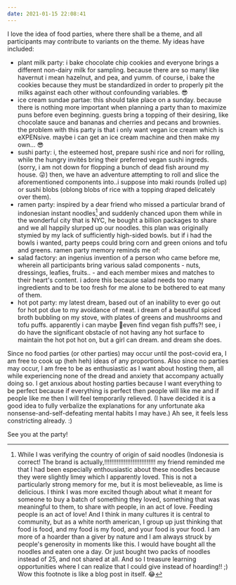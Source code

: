 ```yaml
---
date: 2021-01-15 22:08:41
---
```

I love the idea of food parties, where there shall be a theme, and all participants may contribute to variants on the theme. My ideas have included:

- plant milk party: i bake chocolate chip cookies and everyone brings a different non-dairy milk for sampling. because there are so many! like havernut i mean hazelnut, and pea, and yumm. of course, i bake the cookies because they must be standardized in order to properly pit the milks against each other without confounding variables. :sunglasses:
- ice cream sundae partae: this should take place on a sunday. because there is nothing more important when planning a party than to maximize puns before even beginning. guests bring a topping of their desiring, like chocolate sauce and bananas and cherries and pecans and brownies. the problem with this party is that i only want vegan ice cream which is eXPENsive. maybe i can get an ice cream machine and then make my own... :sunglasses:
- sushi party: i, the esteemed host, prepare sushi rice and nori for rolling, while the hungry invités bring their preferred vegan sushi ingreds. (sorry, i am not down for flopping a bunch of dead fish around my house. :stuck_out_tongue_winking_eye:) then, we have an adventure attempting to roll and slice the aforementioned components into..i suppose into maki rounds (rolled up) or sushi blobs (oblong blobs of rice with a topping draped delicately over them).
- ramen party: inspired by a dear friend who missed a particular brand of indonesian instant noodles[^1] and suddenly chanced upon them while in the wonderful city that is NYC, he bought a billion packages to share and we all happily slurped up our noodles. this plan was originally stymied by my lack of sufficiently high-sided bowls. but if i had the bowls i wanted, party peeps could bring corn and green onions and tofu and greens. ramen party memory reminds me of:
- salad factory: an ingenius invention of a person who came before me, wherein all participants bring various salad components - nuts, dressings, leafies, fruits.. - and each member mixes and matches to their heart's content. i adore this because salad needs too many ingredients and to be too fresh for me alone to be bothered to eat many of them.
- hot pot party: my latest dream, based out of an inability to ever go out for hot pot due to my avoidance of meat. i dream of a beautiful spiced broth bubbling on my stove, with plates of greens and mushrooms and tofu puffs. apparently i can maybe even find vegan fish puffs?! see, i do have the significant obstacle of not having any hot surface to maintain the hot pot hot on, but a girl can dream. and dream she does.

Since no food parties (or other parties) may occur until the post-covid era, I am free to cook up (heh heh) ideas of any proportions. Also since no parties may occur, I am free to be as enthusiastic as I want about hosting them, all while experiencing none of the dread and anxiety that accompany actually doing so. I get anxious about hosting parties because I want everything to be perfect because if everything is perfect then people will like me and if people like me then I will feel temporarily relieved. (I have decided it is a good idea to fully verbalize the explanations for any unfortunate aka nonsense-and-self-defeating mental habits I may have.) Ah see, it feels less constricting already. :)

See you at the party!

[^1]: While I was verifying the country of origin of said noodles (Indonesia is correct! The brand is actually,!!!!!!!!!!!!!!!!!!!!!!!!!!!!! my friend reminded me that I had been especially enthousiastic about these noodles because they were slightly limey which I apparently loved. This is not a particularly strong memory for me, but it is most believeable, as lime is delicious. I think I was more excited though about what it meant for someone to buy a batch of something they loved, something that was meaningful to them, to share with people, in an act of love. Feeding people is an act of love! And I think in many cultures it is central to community, but as a white north american, I group up just thinking that food is food, and my food is my food, and your food is your food. I am more of a hoarder than a giver by nature and I am always struck by people's generosity in moments like this. I would have bought all the noodles and eaten one a day. Or just bought two packs of noodles instead of 25, and not shared at all. And so I treasure learning opportunities where I can realize that I could give instead of hoarding!! ;) Wow this footnote is like a blog post in itself. :joy:
